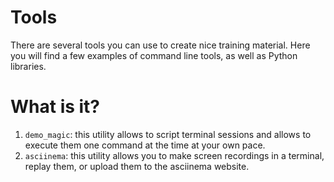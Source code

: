 # Tools

There are several tools you can use to create nice training
material.  Here you will find a few examples of command line
tools, as well as Python libraries.


# What is it?

1. `demo_magic`: this utility allows to script terminal sessions
   and allows to execute them one command at the time at your own
   pace.
1. `asciinema`: this utility allows you to make screen recordings
   in a terminal, replay them, or upload them to the asciinema
   website.
